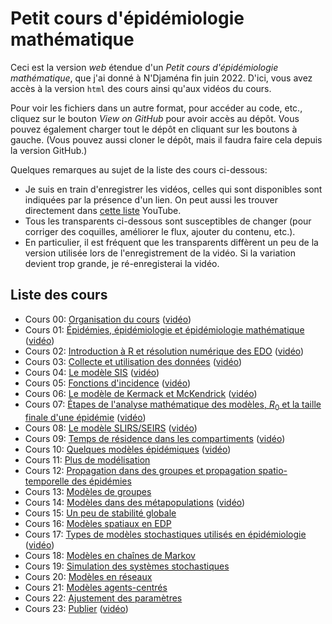 # Petit cours d'épidémiologie mathématique

Ceci est la version *web* étendue d'un *Petit cours d'épidémiologie mathématique*, que j'ai donné à N'Djaména fin juin 2022. D'ici, vous avez accès à la version `html` des cours ainsi qu'aux vidéos du cours. 

Pour voir les fichiers dans un autre format, pour accéder au code, etc., cliquez sur le bouton *View on GitHub* pour avoir accès au dépôt. Vous pouvez également charger tout le dépôt en cliquant sur les boutons à gauche. (Vous pouvez aussi cloner le dépôt, mais il faudra faire cela depuis la version GitHub.)

Quelques remarques au sujet de la liste des cours ci-dessous:
- Je suis en train d'enregistrer les vidéos, celles qui sont disponibles sont indiquées par la présence d'un lien. On peut aussi les trouver directement dans [cette liste](https://youtube.com/playlist?list=PLfRaznSpWo2sxYq-sjX8p7AThI9OkFrji) YouTube.
- Tous les transparents ci-dessous sont susceptibles de changer (pour corriger des coquilles, améliorer le flux, ajouter du contenu, etc.). 
- En particulier, il est fréquent que les transparents diffèrent un peu de la version utilisée lors de l'enregistrement de la vidéo. Si la variation devient trop grande, je ré-enregisterai la vidéo. 


## Liste des cours


- Cours 00: [Organisation du cours](cours-00-organisation.html) ([vidéo](https://youtu.be/nz6QfTPdOoE))
- Cours 01: [Épidémies, épidémiologie et épidémiologie mathématique](cours-01-introduction.html) ([vidéo](https://youtu.be/EXndll66wOk))
- Cours 02: [Introduction à R et résolution numérique des EDO](cours-02-intro-R-EDO.html) ([vidéo](https://youtu.be/MdvboD80RAY))
- Cours 03: [Collecte et utilisation des données](cours-03-donnees.html) ([vidéo](https://youtu.be/O8eK_44s6HQ))
- Cours 04: [Le modèle SIS](cours-04-modele-SIS.html) ([vidéo](https://youtu.be/_BeVY1uapIw))
- Cours 05: [Fonctions d'incidence](cours-05-fonctions-incidence.html) ([vidéo](https://youtu.be/4QtDqjszoQQ))
- Cours 06: [Le modèle de Kermack et McKendrick](cours-06-modele-KMK.html) ([vidéo](https://youtu.be/87YdudDzy_8))
- Cours 07: [Étapes de l'analyse mathématique des modèles, $R_0$ et la taille finale d'une épidémie](cours-07-etapes-R0-final-size.html) ([vidéo](https://youtu.be/UVCqVQS1jeI))
- Cours 08: [Le modèle SLIRS/SEIRS](cours-08-modele-SLIRS.html) ([vidéo](https://youtu.be/acaPuzSNEU8))
- Cours 09: [Temps de résidence dans les compartiments](cours-09-temps-de-residence.html) ([vidéo](https://youtu.be/47H3z0hAaE8))
- Cours 10: [Quelques modèles épidémiques](cours-10-modeles-epidemiques.html) ([vidéo](https://youtu.be/IHoqkPAJE4c))
- Cours 11: [Plus de modélisation](cours-11-plus-de-modelisation.html) 
- Cours 12: [Propagation dans des groupes et propagation spatio-temporelle des épidémies](cours-10-heterogeneite-groupe-et-spatiale.html)
- Cours 13: [Modèles de groupes](cours-13-modeles-groupes.html)
- Cours 14: [Modèles dans des métapopulations](cours-14-modeles-metapopulation.html) ([vidéo](https://youtu.be/8SPp7I6UHfk))
- Cours 15: [Un peu de stabilité globale](cours-15-SAG.html)
- Cours 16: [Modèles spatiaux en EDP](cours-16-modeles-EDP.html)
- Cours 17: [Types de modèles stochastiques utilisés en épidémiologie](cours-17-stochasticite.html) ([vidéo](https://youtu.be/ZPBZN-9x9Yo))
- Cours 18: [Modèles en chaînes de Markov](cours-18-modeles-MC.html)
- Cours 19: [Simulation des systèmes stochastiques](cours-19-simulation-stochastique.html)
- Cours 20: [Modèles en réseaux](cours-20-modeles-reseaux.html)
- Cours 21: [Modèles agents-centrés](cours-21-modeles-agents.html)
- Cours 22: [Ajustement des paramètres](cours-22-ajustement-parametres.html) 
- Cours 23: [Publier](cours-23-publier.html) ([vidéo](https://youtu.be/XTQ__r-s3WQ))


<!--- Image credit: Malaria parasite entering a red blood cell. https://flic.kr/p/V8qaYt. National Institute of Allergy and Infectious Diseases, NIH. CC BY NC 2.0 --->
